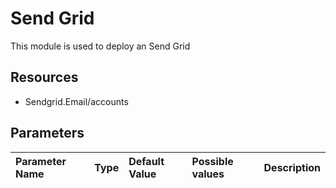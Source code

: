 # Send Grid

This module is used to deploy an Send Grid

## Resources

- Sendgrid.Email/accounts

## Parameters

| Parameter Name | Type | Default Value | Possible values | Description |
| :-             | :-   | :-            | :-              | :-          |
